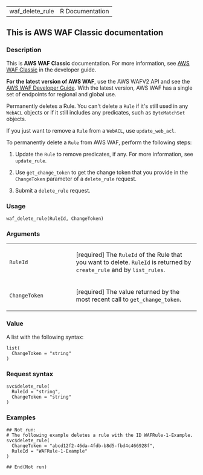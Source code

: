 <table style="width: 100%;">
<tbody>
<tr class="odd">
<td>waf_delete_rule</td>
<td style="text-align: right;">R Documentation</td>
</tr>
</tbody>
</table>

## This is AWS WAF Classic documentation

### Description

This is **AWS WAF Classic** documentation. For more information, see
[AWS WAF
Classic](https://docs.aws.amazon.com/waf/latest/developerguide/classic-waf-chapter.html)
in the developer guide.

**For the latest version of AWS WAF**, use the AWS WAFV2 API and see the
[AWS WAF Developer
Guide](https://docs.aws.amazon.com/waf/latest/developerguide/waf-chapter.html).
With the latest version, AWS WAF has a single set of endpoints for
regional and global use.

Permanently deletes a Rule. You can't delete a `Rule` if it's still used
in any `WebACL` objects or if it still includes any predicates, such as
`ByteMatchSet` objects.

If you just want to remove a `Rule` from a `WebACL`, use
`update_web_acl`.

To permanently delete a `Rule` from AWS WAF, perform the following
steps:

1.  Update the `Rule` to remove predicates, if any. For more
    information, see `update_rule`.

2.  Use `get_change_token` to get the change token that you provide in
    the `ChangeToken` parameter of a `delete_rule` request.

3.  Submit a `delete_rule` request.

### Usage

    waf_delete_rule(RuleId, ChangeToken)

### Arguments

<table>
<colgroup>
<col style="width: 35%" />
<col style="width: 65%" />
</colgroup>
<tbody>
<tr class="odd">
<td><code id="waf_delete_rule_:_RuleId">RuleId</code></td>
<td><p>[required] The <code>RuleId</code> of the Rule that you want to
delete. <code>RuleId</code> is returned by <code>create_rule</code> and
by <code>list_rules</code>.</p></td>
</tr>
<tr class="even">
<td><code id="waf_delete_rule_:_ChangeToken">ChangeToken</code></td>
<td><p>[required] The value returned by the most recent call to
<code>get_change_token</code>.</p></td>
</tr>
</tbody>
</table>

### Value

A list with the following syntax:

    list(
      ChangeToken = "string"
    )

### Request syntax

    svc$delete_rule(
      RuleId = "string",
      ChangeToken = "string"
    )

### Examples

    ## Not run: 
    # The following example deletes a rule with the ID WAFRule-1-Example.
    svc$delete_rule(
      ChangeToken = "abcd12f2-46da-4fdb-b8d5-fbd4c466928f",
      RuleId = "WAFRule-1-Example"
    )

    ## End(Not run)

